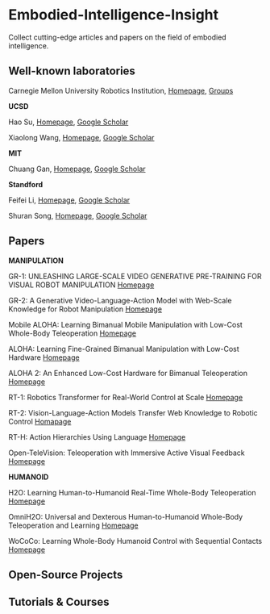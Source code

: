 # Embodied-Intelligence-Insight
Collect cutting-edge articles and papers on the field of embodied intelligence.

## Well-known laboratories
Carnegie Mellon University Robotics Institution, [Homepage](https://www.ri.cmu.edu/ri-education/), [Groups](https://www.ri.cmu.edu/research/labs-groups/)


**UCSD**

Hao Su,  [Homepage](https://cseweb.ucsd.edu/~haosu/), [Google Scholar](https://scholar.google.com/citations?hl=zh-CN&user=1P8Zu04AAAAJ)

Xiaolong Wang,  [Homepage](https://xiaolonw.github.io/), [Google Scholar](https://scholar.google.com/citations?user=Y8O9N_0AAAAJ&hl=en)

**MIT**

Chuang Gan,  [Homepage](https://people.csail.mit.edu/ganchuang/), [Google Scholar](https://scholar.google.com/citations?user=PTeSCbIAAAAJ&hl=en)

**Standford**

Feifei Li,  [Homepage](https://profiles.stanford.edu/fei-fei-li), [Google Scholar](https://scholar.google.com/citations?hl=zh-CN&user=rDfyQnIAAAAJ)

Shuran Song,  [Homepage](https://shurans.github.io/), [Google Scholar](https://scholar.google.com/citations?hl=zh-CN&user=5031vK4AAAAJ)

## Papers
**MANIPULATION**

GR-1: UNLEASHING LARGE-SCALE VIDEO GENERATIVE PRE-TRAINING FOR VISUAL ROBOT MANIPULATION [Homepage](https://arxiv.org/abs/2312.13139)

GR-2: A Generative Video-Language-Action Model with Web-Scale Knowledge for Robot Manipulation  [Homepage](https://gr2-manipulation.github.io/)

Mobile ALOHA: Learning Bimanual Mobile Manipulation with Low-Cost Whole-Body Teleoperation  [Homepage](https://arxiv.org/abs/2401.02117)

ALOHA: Learning Fine-Grained Bimanual Manipulation with Low-Cost Hardware  [Homepage](https://arxiv.org/abs/2304.13705)

ALOHA 2: An Enhanced Low-Cost Hardware for Bimanual Teleoperation  [Homepage](https://arxiv.org/abs/2405.02292)

RT-1: Robotics Transformer for Real-World Control at Scale  [Homepage](https://arxiv.org/abs/2212.06817)

RT-2: Vision-Language-Action Models Transfer Web Knowledge to Robotic Control  [Homapage](https://arxiv.org/abs/2307.15818) 

RT-H: Action Hierarchies Using Language [Homepage](https://arxiv.org/abs/2403.01823)
  
Open-TeleVision: Teleoperation with Immersive Active Visual Feedback  [Homepage](https://arxiv.org/abs/2407.01512)

**HUMANOID**

H2O: Learning Human-to-Humanoid Real-Time Whole-Body Teleoperation  [Homepage](https://arxiv.org/abs/2403.04436)

OmniH2O: Universal and Dexterous Human-to-Humanoid Whole-Body Teleoperation and Learning  [Homepage](https://arxiv.org/abs/2406.08858)

WoCoCo: Learning Whole-Body Humanoid Control with Sequential Contacts  [Homepage](https://arxiv.org/abs/2406.06005)
## Open-Source Projects

## Tutorials & Courses 
